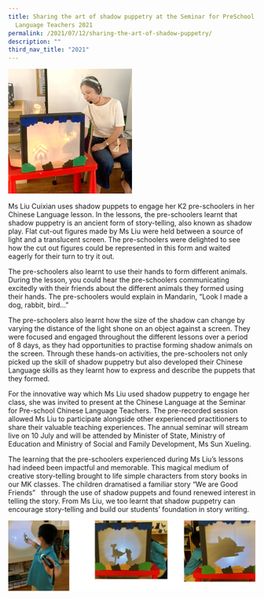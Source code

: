 ```yaml
---
title: Sharing the art of shadow puppetry at the Seminar for PreSchool Chinese
  Language Teachers 2021
permalink: /2021/07/12/sharing-the-art-of-shadow-puppetry/
description: ""
third_nav_title: "2021"
---
```

<img src="/images/Pupptry-4-1.jpg" style="width:50%">
<p>Ms Liu Cuixian uses shadow puppets to engage her K2 pre-schoolers in her Chinese Language lesson. In the lessons, the pre-schoolers learnt that shadow puppetry is an ancient form of story-telling, also known as shadow play. Flat cut-out figures made by Ms Liu were held between a source of light and a translucent screen. The pre-schoolers were delighted to see how the cut out figures could be represented in this form and waited eagerly for their turn to try it out.</p>
<p>The pre-schoolers also learnt to use their hands to form different animals. During the lesson, you could hear the pre-schoolers communicating excitedly with their friends about the different animals they formed using their hands. The pre-schoolers would explain in Mandarin, “Look I made a dog, rabbit, bird...”</p>
<p>The pre-schoolers also learnt how the size of the shadow can change by varying the distance of the light shone on an object against a screen. They were focused and engaged throughout the different lessons over a period of 8 days, as they had opportunities to practise forming shadow animals on the screen. Through these hands-on activities, the pre-schoolers not only picked up the skill of shadow puppetry but also developed their Chinese Language skills as they learnt how to express and describe the puppets that they formed.</p>
<p>For the innovative way which Ms Liu used shadow puppetry to engage her class, she was invited to present at the Chinese Language at the Seminar for Pre-school Chinese Language Teachers. The pre-recorded session allowed Ms Liu to participate alongside other experienced practitioners to share their valuable teaching experiences. The annual seminar will stream live on 10 July and will be attended by Minister of State, Ministry of Education and Ministry of Social and Family Development, Ms Sun Xueling.</p>
<p>The learning that the pre-schoolers experienced during Ms Liu’s lessons had indeed been impactful and memorable. This magical medium of creative story-telling brought to life simple characters from story books in our MK classes. The children dramatised a familiar story “We are Good Friends”&nbsp;&nbsp; through the use of shadow puppets and found renewed interest in telling the story. From Ms Liu, we too learnt that shadow puppetry can encourage story-telling and build our students’ foundation in story writing.</p>
<img src="/images/shadow1.png">